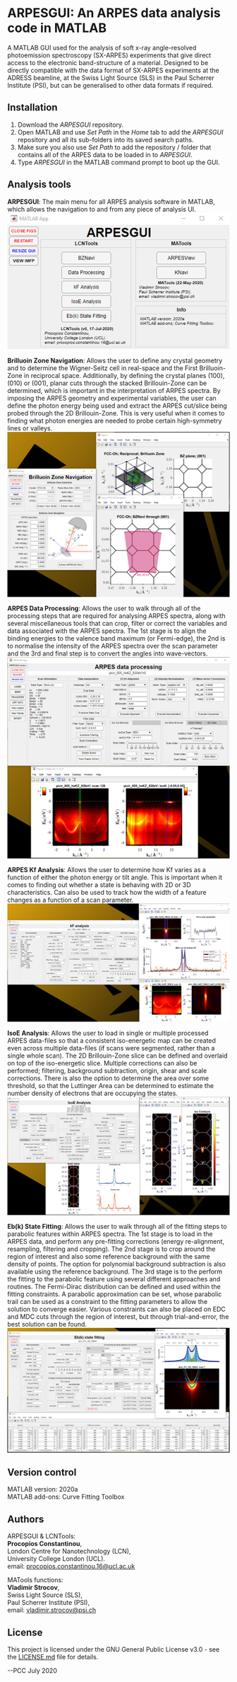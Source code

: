 # ARPESGUI: An ARPES data analysis code in MATLAB

A MATLAB GUI used for the analysis of soft x-ray angle-resolved photoemission spectroscopy (SX-ARPES) experiments that give direct access to the electronic band-structure of a material. Designed to be directly compatible with the data format of SX-ARPES experiments at the ADRESS beamline, at the Swiss Light Source (SLS) in the Paul Scherrer Institute (PSI), but can be generalised to other data formats if required.

## Installation  
1. Download the *ARPESGUI* repository.
2. Open MATLAB and use *Set Path* in the *Home* tab to add the *ARPESGUI* repository and all its sub-folders into its saved search paths.
3. Make sure you also use *Set Path* to add the repository / folder that contains all of the ARPES data to be loaded in to *ARPESGUI*.
4. Type *ARPESGUI* in the MATLAB command prompt to boot up the GUI.

## Analysis tools
**ARPESGUI**:
The main menu for all ARPES analysis software in MATLAB, which allows the navigation to and from any piece of analysis UI.  
![00_ARPESGUI](ARPESGUI-v6.0/LCNTools_17.07.2020/0_ReadMeImages/00_ARPESGUI.png)

**Brilluoin Zone Navigation**:
Allows the user to define any crystal geometry and to determine the Wigner-Seitz cell in real-space and the First Brilluoin-Zone in reciprocal space. Additionally, by defining the crystal planes (100), (010) or (001), planar cuts through the stacked Brillouin-Zone can be determined, which is important in the interpretation of ARPES spectra. By imposing the ARPES geometry and experimental variables, the user can define the photon energy being used and extract the ARPES cut/slice being probed through the 2D Brillouin-Zone. This is very useful when it comes to finding what photon energies are needed to probe certain high-symmetry lines or valleys.  
![01_BZNavi](ARPESGUI-v6.0/LCNTools_17.07.2020/0_ReadMeImages/01_BZNavi.png)

**ARPES Data Processing**:
Allows the user to walk through all of the processing steps that are required for analysing ARPES spectra, along with several miscellaneous tools that can crop, filter or correct the variables and data associated with the ARPES spectra. The 1st stage is to align the binding energies to the valence band maximum (or Fermi-edge), the 2nd is to normalise the intensity of the ARPES spectra over the scan parameter and the 3rd and final step is to convert the angles into wave-vectors.  
![02_ARPESprocess](ARPESGUI-v6.0/LCNTools_17.07.2020/0_ReadMeImages/02_ARPESprocess.png)

**ARPES Kf Analysis**:
Allows the user to determine how Kf varies as a function of either the photon energy or tilt angle. This is important when it comes to finding out whether a state is behaving with 2D or 3D characteristics. Can also be used to track how the width of a feature changes as a function of a scan parameter.  
![03_ARPESkf](ARPESGUI-v6.0/LCNTools_17.07.2020/0_ReadMeImages/03_ARPESkf.png)

**IsoE Analysis**:
Allows the user to load in single or multiple processed ARPES data-files so that a consistent iso-energetic map can be created even across multiple data-files (if scans were segmented, rather than a single whole scan). The 2D Brillouin-Zone slice can be defined and overlaid on top of the iso-energetic slice. Multiple corrections can also be performed; filtering, background subtraction, origin, shear and scale corrections. There is also the option to determine the area over some threshold, so that the Luttinger Area can be determined to estimate the number density of electrons that are occupying the states.  
![04_ARPESisoe](ARPESGUI-v6.0/LCNTools_17.07.2020/0_ReadMeImages/04_ARPESisoe.png)

**Eb(k) State Fitting**:
Allows the user to walk through all of the fitting steps to parabolic features within ARPES spectra. The 1st stage is to load in the ARPES data, and perform any pre-fitting corrections (energy re-alignment, resampling, filtering and cropping). The 2nd stage is to crop around the region of interest and also some reference background with the same density of points. The option for polynomial background subtraction is also available using the reference background. The 3rd stage is to the perform the fitting to the parabolic feature using several different approaches and routines. The Fermi-Dirac distribution can be defined and used within the fitting constraints. A parabolic approximation can be set, whose parabolic trail can be used as a constraint to the fitting parameters to allow the solution to converge easier. Various constraints can also be placed on EDC and MDC cuts through the region of interest, but through trial-and-error, the best solution can be found.  
![05_ARPESfitter](ARPESGUI-v6.0/LCNTools_17.07.2020/0_ReadMeImages/05_ARPESfitter.png)

## Version control  
MATLAB version:   2020a  
MATLAB add-ons:   Curve Fitting Toolbox  

## Authors  
ARPESGUI & LCNTools:  
**Procopios Constantinou**,  
London Centre for Nanotechnology (LCN),  
University College London (UCL).  
email: procopios.constantinou.16@ucl.ac.uk

MATools functions:  
**Vladimir Strocov**,  
Swiss Light Source (SLS),  
Paul Scherrer Institute (PSI),  
email: vladimir.strocov@psi.ch

## License  
This project is licensed under the GNU General Public License v3.0 - see the [LICENSE.md](LICENSE.md) file for details.


--PCC July 2020
